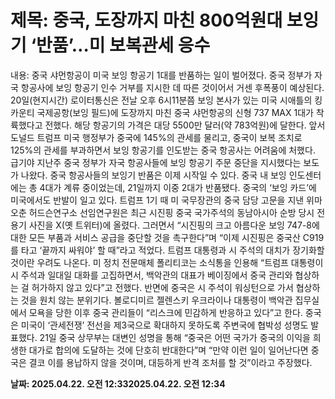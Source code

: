 # **제목: 중국, 도장까지 마친 800억원대 보잉기 ‘반품’…미 보복관세 응수**

  내용: 중국 샤먼항공이 미국 보잉 항공기 1대를 반품하는 일이 벌어졌다. 중국 정부가 자국 항공사에 보잉 항공기 인수 거부를 지시한 데 따른 것이어서 거센 후폭풍이 예상된다.           20일(현지시간) 로이터통신은 전날 오후 6시11분쯤 보잉 본사가 있는 미국 시애틀의 킹카운티 국제공항(보잉 필드)에 도장까지 마친 중국 샤먼항공의 신형 737 MAX 1대가 착륙했다고 전했다. 해당 항공기의 가격은 대당 5500만 달러(약 783억원)에 달한다.           앞서 도널드 트럼프 미국 행정부가 중국에 145%의 관세를 물리고, 중국이 보복 조치로 125%의 관세를 부과하면서 보잉 항공기를 인도받는 중국 항공사는 어려움에 처했다. 급기야 지난주 중국 정부가 자국 항공사들에 보잉 항공기 주문 중단을 지시했다는 보도가 나왔다.           중국 항공사들의 보잉기 반품은 이제 시작일 수 있다. 중국 내 보잉 인도센터에는 총 4대가 계류 중이었는데, 21일까지 이중 2대가 반품됐다.           중국의 ‘보잉 카드’에 미국에서도 반발이 일고 있다. 트럼프 1기 때 미 국무장관의 중국 담당 고문을 지낸 위마오춘 허드슨연구소 선임연구원은 최근 시진핑 중국 국가주석의 동남아시아 순방 당시 전용기 사진을 X(옛 트위터)에 올렸다. 그러면서 “시진핑의 크고 아름다운 보잉 747-8에 대한 모든 부품과 서비스 공급을 중단할 것을 촉구한다”며 “이제 시진핑은 중국산 C919를 타고 ‘끝까지 싸워야’ 할 때”라고 적었다.           트럼프 대통령과 시 주석의 대치가 장기화할 것이란 우려도 나온다. 미 정치 전문매체 폴리티코는 소식통을 인용해 “트럼프 대통령이 시 주석과 일대일 대화를 고집하면서, 백악관의 대표가 베이징에서 중국 관리와 협상하는 걸 허가하지 않고 있다”고 전했다.           반면에 중국은 시 주석이 워싱턴으로 가서 협상하는 것을 원치 않는 분위기다. 볼로디미르 젤렌스키 우크라이나 대통령이 백악관 집무실에서 모욕을 당한 이후 중국 관리들이 “리스크에 민감하게 반응하고 있다”고 한다.           중국은 미국이 ‘관세전쟁’ 전선을 제3국으로 확대하지 못하도록 주변국에 협박성 성명도 발표했다.            21일 중국 상무부는 대변인 성명을 통해 “중국은 어떤 국가가 중국의 이익을 희생한 대가로 합의에 도달하는 것에 단호히 반대한다”며 “만약 이런 일이 일어난다면 중국은 결코 이를 용납하지 않을 것이며, 대등하게 반격 조처를 할 것”이라고 주장했다.

  **날짜: 2025.04.22. 오전 12:332025.04.22. 오전 12:34**